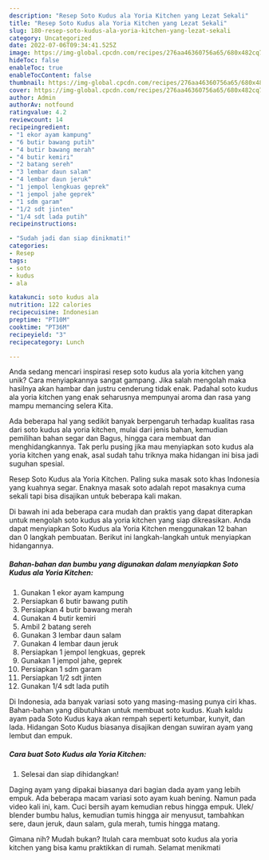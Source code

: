 ```yaml
---
description: "Resep Soto Kudus ala Yoria Kitchen yang Lezat Sekali"
title: "Resep Soto Kudus ala Yoria Kitchen yang Lezat Sekali"
slug: 180-resep-soto-kudus-ala-yoria-kitchen-yang-lezat-sekali
category: Uncategorized
date: 2022-07-06T09:34:41.525Z
image: https://img-global.cpcdn.com/recipes/276aa46360756a65/680x482cq70/soto-kudus-ala-yoria-kitchen-foto-resep-utama.jpg
hideToc: false
enableToc: true
enableTocContent: false
thumbnail: https://img-global.cpcdn.com/recipes/276aa46360756a65/680x482cq70/soto-kudus-ala-yoria-kitchen-foto-resep-utama.jpg
cover: https://img-global.cpcdn.com/recipes/276aa46360756a65/680x482cq70/soto-kudus-ala-yoria-kitchen-foto-resep-utama.jpg
author: Admin
authorAv: notfound
ratingvalue: 4.2
reviewcount: 14
recipeingredient:
- "1 ekor ayam kampung"
- "6 butir bawang putih"
- "4 butir bawang merah"
- "4 butir kemiri"
- "2 batang sereh"
- "3 lembar daun salam"
- "4 lembar daun jeruk"
- "1 jempol lengkuas geprek"
- "1 jempol jahe geprek"
- "1 sdm garam"
- "1/2 sdt jinten"
- "1/4 sdt lada putih"
recipeinstructions:

- "Sudah jadi dan siap dinikmati!"
categories:
- Resep
tags:
- soto
- kudus
- ala

katakunci: soto kudus ala 
nutrition: 122 calories
recipecuisine: Indonesian
preptime: "PT10M"
cooktime: "PT36M"
recipeyield: "3"
recipecategory: Lunch

---
```





Anda sedang mencari inspirasi resep soto kudus ala yoria kitchen yang unik? Cara menyiapkannya sangat gampang. Jika salah mengolah maka hasilnya akan hambar dan justru cenderung tidak enak. Padahal soto kudus ala yoria kitchen yang enak seharusnya mempunyai aroma dan rasa yang mampu memancing selera Kita.





Ada beberapa hal yang sedikit banyak berpengaruh terhadap kualitas rasa dari soto kudus ala yoria kitchen, mulai dari jenis bahan, kemudian pemilihan bahan segar dan Bagus, hingga cara membuat dan menghidangkannya. Tak perlu pusing jika mau menyiapkan soto kudus ala yoria kitchen yang enak,      asal sudah tahu triknya maka hidangan ini bisa jadi suguhan spesial.














Resep Soto Kudus ala Yoria Kitchen. Paling suka masak soto khas Indonesia yang kuahnya segar. Enaknya masak soto adalah repot masaknya cuma sekali tapi bisa disajikan untuk beberapa kali makan.






Di bawah ini ada beberapa cara mudah dan praktis yang dapat diterapkan untuk mengolah soto kudus ala yoria kitchen yang siap dikreasikan. Anda dapat menyiapkan Soto Kudus ala Yoria Kitchen menggunakan 12 bahan dan 0 langkah pembuatan. Berikut ini langkah-langkah untuk menyiapkan hidangannya.

<!--inarticleads1-->

##### Bahan-bahan dan bumbu yang digunakan dalam menyiapkan Soto Kudus ala Yoria Kitchen:

1. Gunakan 1 ekor ayam kampung
1. Persiapkan 6 butir bawang putih
1. Persiapkan 4 butir bawang merah
1. Gunakan 4 butir kemiri
1. Ambil 2 batang sereh
1. Gunakan 3 lembar daun salam
1. Gunakan 4 lembar daun jeruk
1. Persiapkan 1 jempol lengkuas, geprek
1. Gunakan 1 jempol jahe, geprek
1. Persiapkan 1 sdm garam
1. Persiapkan 1/2 sdt jinten
1. Gunakan 1/4 sdt lada putih


Di Indonesia, ada banyak variasi soto yang masing-masing punya ciri khas. Bahan-bahan yang dibutuhkan untuk membuat soto kudus. Kuah kaldu ayam pada Soto Kudus kaya akan rempah seperti ketumbar, kunyit, dan lada. Hidangan Soto Kudus biasanya disajikan dengan suwiran ayam yang lembut dan empuk. 

<!--inarticleads2-->

##### Cara buat Soto Kudus ala Yoria Kitchen:


1. Selesai dan siap dihidangkan!

Daging ayam yang dipakai biasanya dari bagian dada ayam yang lebih empuk. Ada beberapa macam variasi soto ayam kuah bening. Namun pada video kali ini, kam. Cuci bersih ayam kemudian rebus hingga empuk. Ulek/ blender bumbu halus, kemudian tumis hingga air menyusut, tambahkan sere, daun jeruk, daun salam, gula merah, tumis hingga matang. 

Gimana nih? Mudah bukan? Itulah cara membuat soto kudus ala yoria kitchen yang bisa kamu praktikkan di rumah. Selamat menikmati
